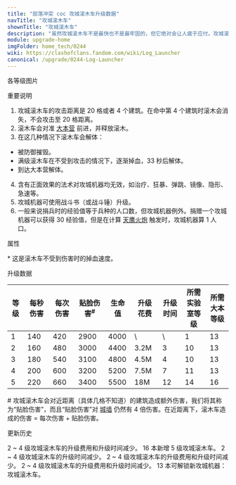 ```yaml
---
title: "部落冲突 coc 攻城滚木车升级数据"
navTitle: "攻城滚木车"
shownTitle: "攻城滚木车"
description: "虽然攻城滚木车不是最快也不是最牢固的，但它绝对会让人疲于应付。攻城滚木车会不断抛出滚木，碾平路径上的一切，扫清通往敌军大本营的道路。法术对攻城滚木车无效。"
module: upgrade-home
imgFolder: home_tech/0244
wiki: https://clashofclans.fandom.com/wiki/Log_Launcher
canonical: /upgrade/0244-Log-Launcher
---
```


<UnitInfo :folder="$frontmatter.imgFolder" imgSrc="Log_Launcher.png" :imgAlt="$frontmatter.navTitle" :description="$frontmatter.description" />

<SmallTitle>各等级图片</SmallTitle>

<Panel>
    <UnitImgGroup :folder="$frontmatter.imgFolder">
        <UnitImg imgTitle="1 级" imgSrc="Log_Launcher1.png" />
        <UnitImg imgTitle="2 级" imgSrc="Log_Launcher2.png" />
        <UnitImg imgTitle="3 级" imgSrc="Log_Launcher3.png" />
        <UnitImg imgTitle="4 级" imgSrc="Log_Launcher4.png" />
        <UnitImg imgTitle="5 级" imgSrc="Log_Launcher5.png" />
    </UnitImgGroup>
</Panel>

<SmallTitle>重要说明</SmallTitle>

1. 攻城滚木车的攻击距离是 20 格或者 4 个建筑。在命中第 4 个建筑时滚木会消失，不会攻击至 20 格距离。
2. 滚木车会对准 [大本营](/upgrade/0400-Town-Hall) 前进，并释放滚木。
3. 在这几种情况下滚木车会解体：
  - 被防御摧毁。
  - 满级滚木车在不受到攻击的情况下，逐渐掉血，33 秒后解体。
  - 到达大本营解体。
4. 含有正面效果的法术对攻城机器均无效，如治疗、狂暴、弹跳、镜像、隐形、急速等。
5. 攻城机器可使用战斗书（或战斗锤）升级。
6. 一般来说捐兵时的经验值等于兵种的人口数，但攻城机器例外。捐赠一个攻城机器可以获得 30 经验值，但是在计算 [天鹰火炮](/upgrade/030b-Eagle-Artillery) 触发时，攻城机器算 1 人口。

<SmallTitle>属性</SmallTitle>

<UnitProperties>
    <UnitProperty pKey="攻击方式" pValue="对着大本营前进" />
    <UnitProperty pKey="攻击偏好" pValue="城墙 (4 倍伤害)" />
    <UnitProperty pKey="伤害类型" pValue="范围伤害" />
    <UnitProperty pKey="溅射范围" pValue="长 19 格，宽 2 格" />
    <UnitProperty pKey="攻击的目标" pValue="仅地面目标" />
    <UnitProperty pKey="攻击距离" pValue="20 格" />
    <UnitProperty pKey="攻击速度" pValue="3 秒/次" />
    <UnitProperty pKey="移动速度" pValue="0.7 格/秒" />
    <UnitProperty pKey="掉血速度" pValue="每秒 156 血<sup>*</sup>" />
    <UnitProperty pKey="所需攻城机器工坊等级" pValue="5" />
    <UnitProperty pKey="所需大本等级" pValue="13" />
    <UnitProperty pKey="建造时间" pValue="1200" trainingSystem="2022" />
</UnitProperties>

\* 这是滚木车不受到伤害时的掉血速度。

<SmallTitle>升级数据</SmallTitle>

<script setup>
const tableExtraInfo = [
    {
        "column": 5,
        "type": "cost",
        "gpClass": "research",
        "icon": "Elixir"
    },
    {
        "column": 6,
        "type": "time",
        "gpClass": "research"
    }
];
</script>

<UnitTable :tableExtraInfo="tableExtraInfo">

| 等级 |  每秒伤害 | 每次伤害 |贴脸伤害<sup>#</sup>| 生命值 | 升级花费 |  升级时间  |所需<br>实验室等级|所需<br>大本等级|
| ---- |   ----   |   ----  |        ----       |  ----  |   ----  |    ----    |      ----      |      ----     |
|   1  |    140   |   420   |        2900       |  4000  |      \  |     \      |        1       |       13      |
|   2  |    160   |   480   |        3000       |  4400  |   3.2M  |     3      |       10       |       13      |
|   3  |    180   |   540   |        3100       |  4800  |   4.5M  |     4      |       10       |       13      |
|   4  |    200   |   600   |        3200       |  5200  |   7.5M  |     7      |       11       |       13      |
|   5  |    220   |   660   |        3400       |  5500  |    18M  |    12      |       14       |       16      |
</UnitTable>

\# 攻城滚木车会对近距离（具体几格不知道）的建筑造成额外伤害，我们将其称为“贴脸伤害”，而且“贴脸伤害”对 [城墙](/upgrade/0300-Walls) 仍然有 4 倍伤害。在近距离下，滚木车造成的伤害 = 每次伤害 + 贴脸伤害。

<SmallTitle>更新历史</SmallTitle>

<Timeline>
    <TimelineItem date="2024/11/25">
        <TimelineRow>2 ~ 4 级攻城滚木车的升级费用和升级时间减少。</TimelineRow>
    </TimelineItem>
    <TimelineItem date="2024/02/27">
        <TimelineRow>16 本新增 5 级攻城滚木车。</TimelineRow>
    </TimelineItem>
    <TimelineItem date="2023/12/12">
        <TimelineRow>2 ~ 4 级攻城滚木车的升级时间减少。</TimelineRow>
    </TimelineItem>
    <TimelineItem date="2023/06/12">
        <TimelineRow>2 ~ 4 级攻城滚木车的升级费用和升级时间减少。</TimelineRow>
    </TimelineItem>
    <TimelineItem date="2022/10/10">
        <TimelineRow>2 ~ 4 级攻城滚木车的升级费用和升级时间减少。</TimelineRow>
    </TimelineItem>
    <TimelineItem date="2020/12/07">
        <TimelineRow>13 本可解锁新攻城机器：攻城滚木车。</TimelineRow>
    </TimelineItem>
    <TimelineItem :historyBottom="true" />
</Timeline>